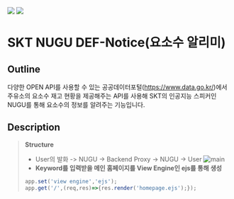 <img src="https://img.shields.io/badge/JavaScript-F7DF1E?style=flat&logo=JavaScript&logoColor=white"/> <img src="https://img.shields.io/badge/Node.js-339933?style=flat&logo=Node.js&logoColor=white"/>

# SKT NUGU DEF-Notice(요소수 알리미)
## Outline
다양한 OPEN API를 사용할 수 있는 공공데이터포털(https://www.data.go.kr/)에서 주유소의 요소수 재고 현황을 제공해주는 API를 사용해 SKT의 인공지능 스피커인 NUGU를 통해 요소수의 정보를 알려주는 기능입니다.
## Description
> **Structure**
> - User의 발화 -> NUGU -> Backend Proxy -> NUGU -> User
> ![main](./png/search.png)
> - **Keyword를 입력받을 메인 홈페이지를 View Engine인 ejs를 통해 생성**
> ```javascript
> app.set('view engine','ejs');
> app.get('/',(req,res)=>{res.render('homepage.ejs');});
> ```